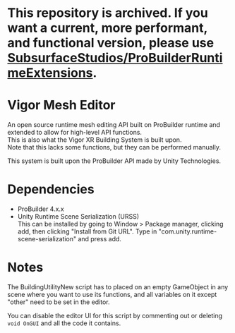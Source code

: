 # This repository is archived. If you want a current, more performant, and functional version, please use [SubsurfaceStudios/ProBuilderRuntimeExtensions](https://github.com/SubsurfaceStudios/ProBuilderRuntimeExtensions).





# Vigor Mesh Editor
An open source runtime mesh editing API built on ProBuilder runtime and extended to allow for high-level API functions.  
This is also what the Vigor XR Building System is built upon.  
Note that this lacks some functions, but they can be performed manually.  
  
This system is built upon the ProBuilder API made by Unity Technologies.  
  
# Dependencies
* ProBuilder 4.x.x
* Unity Runtime Scene Serialization (URSS)  
    This can be installed by going to Window > Package manager, clicking add, then clicking "Install from Git URL". Type in "com.unity.runtime-scene-serialization" and press add.

# Notes
The BuildingUtilityNew script has to placed on an empty GameObject in any scene where you want to use its functions, and all variables on it except "other" need to be set in the editor.

You can disable the editor UI for this script by commenting out or deleting `void OnGUI` and all the code it contains.

